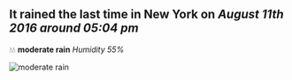 ## It rained the last time in New York on *August 11th 2016 around 05:04 pm*
💧💧  **moderate rain** *Humidity 55%*

![moderate rain](http://openweathermap.org/img/w/10d.png)
